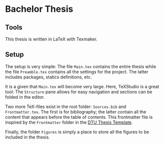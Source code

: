 # Bachelor Thesis 


## Tools 

This thesis is written in LaTeX with Texmaker. 


## Setup 

The setup is very simple: The file `Main.tex` contains the entire thesis while
the file `Preamble.tex` contains all the settings for the project. The latter 
includes packages, statics definitions, etc. 

It is a given that `Main.tex` will become very large. Here, TeXStudio is a 
great tool: The `Structure` pane allows for easy navigation and sections can be
folded in the editor. 

Two more TeX-files exist in the root folder: `Sources.bib` and 
`Frontmatter.tex`. The first is for bibliography; the latter contain all the content 
that appears before the table of contents. This frontmatter file is inspired 
by the `Frontmatter` folder in the [DTU Thesis Template][0]. 

Finally, the folder `Figures` is simply a place to store all the figures to be 
included in the thesis. 


[0]: https://gitlab.gbar.dtu.dk/latex/dtutemplates/tree/master/templates/Thesis